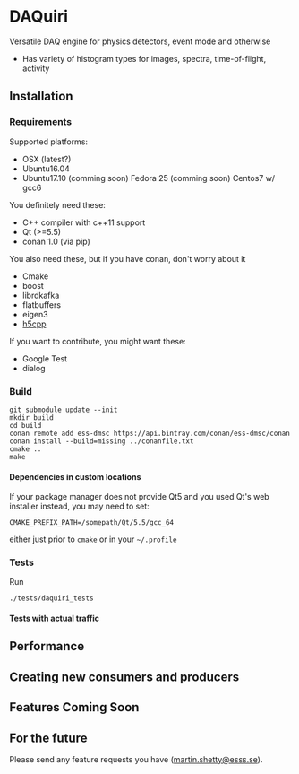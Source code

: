 # DAQuiri
Versatile DAQ engine for physics detectors, event mode and otherwise

- Has variety of histogram types for images, spectra, time-of-flight, activity

## Installation

### Requirements

Supported platforms:
- OSX (latest?)
- Ubuntu16.04
- Ubuntu17.10
(comming soon) Fedora 25
(comming soon) Centos7 w/ gcc6


You definitely need these:
- C++ compiler with c++11 support
- Qt  (>=5.5)
- conan 1.0 (via pip)

You also need these, but if you have conan, don't worry about it
- Cmake
- boost
- librdkafka
- flatbuffers
- eigen3
- [h5cpp](https://github.com/ess-dmsc/h5cpp)

If you want to contribute, you might want these:
- Google Test
- dialog


### Build

```
git submodule update --init
mkdir build
cd build
conan remote add ess-dmsc https://api.bintray.com/conan/ess-dmsc/conan
conan install --build=missing ../conanfile.txt
cmake ..
make
```

#### Dependencies in custom locations

If your package manager does not provide Qt5 and you used Qt's web installer instead, you may need to set:
```
CMAKE_PREFIX_PATH=/somepath/Qt/5.5/gcc_64
```
either just prior to `cmake` or in your `~/.profile`

### Tests

Run
```
./tests/daquiri_tests
```

#### Tests with actual traffic

## Performance

## Creating new consumers and producers

## Features Coming Soon

## For the future

Please send any feature requests you have (martin.shetty@esss.se).
